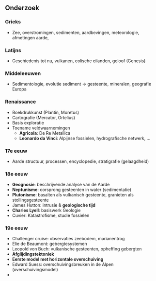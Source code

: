 ## Onderzoek
### Grieks
- Zee, overstromingen, sedimenten, aardbevingen, meteorologie, afmetingen aarde,
### Latijns
- Geschiedenis tot nu, vulkanen, eolische eilanden, geloof (Genesis)
### Middeleeuwen
- Sedimentologie, evolutie sediment → gesteente, mineralen, geografie Europa
### Renaissance
- Boekdrukkunst (Plantin, Moretus)
- Cartografie (Mercator, Ortelius)
- Basis exploratie
- Toename veldwaarnemingen
	- **Agricola**: De Re Metallica
	- **Leonardo da Vinci**: Alpijnse fossielen, hydrografische netwerk, ...
### 17e eeuw
- Aarde structuur, processen, encyclopedie, stratigrafie (gelaagdheid)
### 18e eeuw
- **Geognosie**: beschrijvende analyse van de Aarde
- **Neptunisme**: oorsprong gesteenten in water (sedimentatie)
- **Plutonisme**: basalten als vulkanisch gesteente, granieten als stollingsgesteente
- James Hutton: intrusie & **geologische tijd**
- **Charles Lyell**: basiswerk Geologie
- Cuvier: Katastrofisme, studie fossielen
### 19e eeuw
- Challenger cruise: observaties zeebodem, marianentrog
- Elie de Beaumont: gebergtesystemen
- Leopold von Buch: vulkanische gesteenten, opheffing gebergten
- **Afglijdingstektoniek**
- **Eerste model met horizontale overschuiving**
- Edward Suess: overschuivingsbreuken in de Alpen (overschuivingsmodel)
- 
